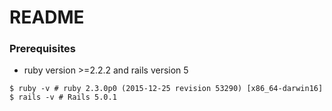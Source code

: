 # README

### Prerequisites
* ruby version >=2.2.2 and rails version 5
```
$ ruby -v # ruby 2.3.0p0 (2015-12-25 revision 53290) [x86_64-darwin16]
$ rails -v # Rails 5.0.1
```
